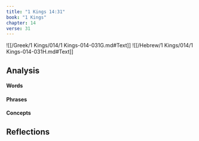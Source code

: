 ```yaml
---
title: "1 Kings 14:31"
book: "1 Kings"
chapter: 14
verse: 31
---
```

![[/Greek/1 Kings/014/1 Kings-014-031G.md#Text]]
![[/Hebrew/1 Kings/014/1 Kings-014-031H.md#Text]]

## Analysis

#### Words

#### Phrases

#### Concepts

## Reflections
